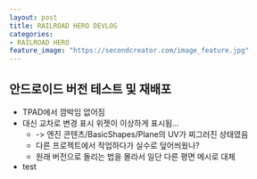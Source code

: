 ```yaml
---
layout: post
title: RAILROAD HERO DEVLOG
categories:
- RAILROAD HERO
feature_image: "https://secondcreator.com/image_feature.jpg"
---
```


## 안드로이드 버전 테스트 및 재배포
- TPAD에서 깜박임 없어짐
- 대신 교차로 변경 표시 위젯이 이상하게 표시됨…
  - -> 엔진 콘텐츠/BasicShapes/Plane의 UV가 찌그러진 상태였음
  - 다른 프로젝트에서 작업하다가 실수로 덮어씌웠나?
  - 원래 버전으로 돌리는 법을 몰라서 일단 다른 평면 메시로 대체
- test